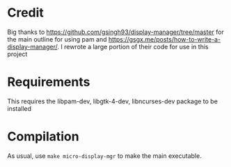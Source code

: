 
# Credit

Big thanks to https://github.com/gsingh93/display-manager/tree/master for the main outline for using pam and https://gsgx.me/posts/how-to-write-a-display-manager/. I rewrote a large portion of their code for use in this project

# Requirements

This requires the libpam-dev, libgtk-4-dev, libncurses-dev package to be installed

# Compilation

As usual, use `make micro-display-mgr` to make the main executable.
